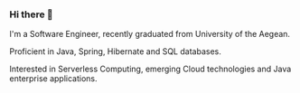 ### Hi there 👋
I'm a Software Engineer, recently graduated from University of the Aegean.

Proficient in Java, Spring, Hibernate and SQL databases.

Interested in Serverless Computing, emerging Cloud technologies and Java enterprise applications.
<!--
**ttomtsis/ttomtsis** is a ✨ _special_ ✨ repository because its `README.md` (this file) appears on your GitHub profile.

Here are some ideas to get you started:

- 🔭 I’m currently working on ...
- 🌱 I’m currently learning ...
- 👯 I’m looking to collaborate on ...
- 🤔 I’m looking for help with ...
- 💬 Ask me about ...
- 📫 How to reach me: ...
- 😄 Pronouns: ...
- ⚡ Fun fact: ...
-->
